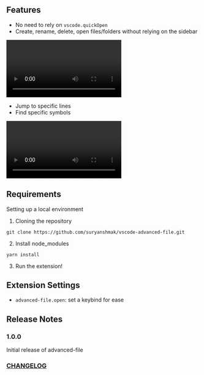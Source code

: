 ## Features

- No need to rely on `vscode.quickOpen`
- Create, rename, delete, open files/folders without relying on the sidebar

![screencap](https://github.com/suryanshmak/images/preview.mov)

- Jump to specific lines
- Find specific symbols

![screecap-2](https://gitub.com/suryanshmak/images/preview-2.mov)

## Requirements

Setting up a local environment

1. Cloning the repository

```
git clone https://github.com/suryanshmak/vscode-advanced-file.git
```

2. Install node_modules

```
yarn install
```

3. Run the extension!

## Extension Settings

- `advanced-file.open`: set a keybind for ease

## Release Notes

### 1.0.0

Initial release of advanced-file

### [CHANGELOG](https://github.com/suryanshmak/vscode-advanced-file/blob/main/CHANGELOG.md)
